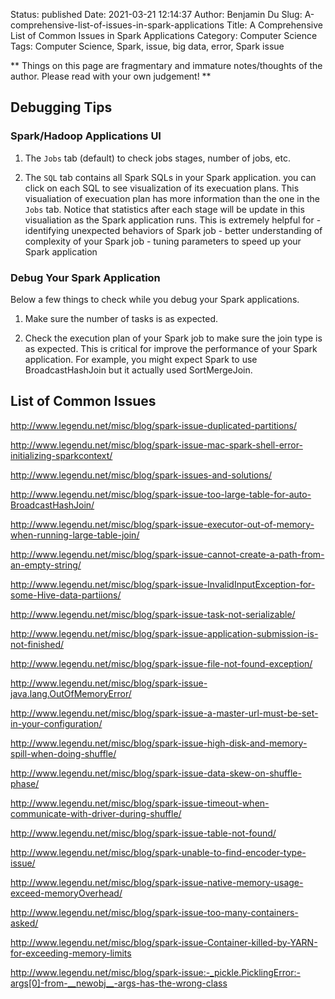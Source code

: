 Status: published
Date: 2021-03-21 12:14:37
Author: Benjamin Du
Slug: A-comprehensive-list-of-issues-in-spark-applications
Title: A Comprehensive List of Common Issues in Spark Applications
Category: Computer Science
Tags: Computer Science, Spark, issue, big data, error, Spark issue

**
Things on this page are fragmentary and immature notes/thoughts of the author.
Please read with your own judgement!
**

## Debugging Tips 

### Spark/Hadoop Applications UI

1. The `Jobs` tab (default) to check jobs stages, number of jobs, etc. 

2. The `SQL` tab contains all Spark SQLs in your Spark application.
    you can click on each SQL to see visualization of its execuation plans.
    This visualiation of execuation plan has more information than the one in the `Jobs` tab.
    Notice that statistics after each stage will be update in this visualiation
    as the Spark application runs.
    This is extremely helpful for 
        - identifying unexpected behaviors of Spark job
        - better understanding of complexity of your Spark job 
        - tuning parameters to speed up your Spark application 

### Debug Your Spark Application 

Below a few things to check while you debug your Spark applications.

1. Make sure the number of tasks is as expected. 

2. Check the execution plan of your Spark job to make sure the join type is as expected. 
    This is critical for improve the performance of your Spark application.
    For example, 
    you might expect Spark to use BroadcastHashJoin but it actually used SortMergeJoin.

## List of Common Issues 

http://www.legendu.net/misc/blog/spark-issue-duplicated-partitions/

http://www.legendu.net/misc/blog/spark-issue-mac-spark-shell-error-initializing-sparkcontext/

http://www.legendu.net/misc/blog/spark-issues-and-solutions/

http://www.legendu.net/misc/blog/spark-issue-too-large-table-for-auto-BroadcastHashJoin/

http://www.legendu.net/misc/blog/spark-issue-executor-out-of-memory-when-running-large-table-join/

http://www.legendu.net/misc/blog/spark-issue-cannot-create-a-path-from-an-empty-string/

http://www.legendu.net/misc/blog/spark-issue-InvalidInputException-for-some-Hive-data-partiions/

http://www.legendu.net/misc/blog/spark-issue-task-not-serializable/

http://www.legendu.net/misc/blog/spark-issue-application-submission-is-not-finished/

http://www.legendu.net/misc/blog/spark-issue-file-not-found-exception/

http://www.legendu.net/misc/blog/spark-issue-java.lang.OutOfMemoryError/

http://www.legendu.net/misc/blog/spark-issue-a-master-url-must-be-set-in-your-configuration/

http://www.legendu.net/misc/blog/spark-issue-high-disk-and-memory-spill-when-doing-shuffle/

http://www.legendu.net/misc/blog/spark-issue-data-skew-on-shuffle-phase/

http://www.legendu.net/misc/blog/spark-issue-timeout-when-communicate-with-driver-during-shuffle/

http://www.legendu.net/misc/blog/spark-issue-table-not-found/

http://www.legendu.net/misc/blog/spark-unable-to-find-encoder-type-issue/

http://www.legendu.net/misc/blog/spark-issue-native-memory-usage-exceed-memoryOverhead/

http://www.legendu.net/misc/blog/spark-issue-too-many-containers-asked/

http://www.legendu.net/misc/blog/spark-issue-Container-killed-by-YARN-for-exceeding-memory-limits

 http://www.legendu.net/misc/blog/spark-issue:-_pickle.PicklingError:-args[0]-from-__newobj__-args-has-the-wrong-class